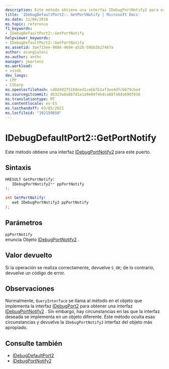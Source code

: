```yaml
---
description: Este método obtiene una interfaz IDebugPortNotify2 para este puerto.
title: 'IDebugDefaultPort2:: GetPortNotify | Microsoft Docs'
ms.date: 11/04/2016
ms.topic: reference
f1_keywords:
- IDebugDefaultPort2::GetPortNotify
helpviewer_keywords:
- IDebugDefaultPort2::GetPortNotify
ms.assetid: 3ae715ee-9886-4694-a52b-59bb3b27467a
author: acangialosi
ms.author: anthc
manager: jmartens
ms.workload:
- vssdk
dev_langs:
- CPP
- CSharp
ms.openlocfilehash: cd0d49275188eed1cebb7b1af3ee4dfcbb79cbe4
ms.sourcegitcommit: 4b323a8a8bfd1a1a9e84f4b4ca88fa8da690f656
ms.translationtype: MT
ms.contentlocale: es-ES
ms.lasthandoff: 03/05/2021
ms.locfileid: "102150658"
---
```

# <a name="idebugdefaultport2getportnotify"></a>IDebugDefaultPort2::GetPortNotify
Este método obtiene una interfaz [IDebugPortNotify2](../../../extensibility/debugger/reference/idebugportnotify2.md) para este puerto.

## <a name="syntax"></a>Sintaxis

```cpp
HRESULT GetPortNotify(
   IDebugPortNotify2** ppPortNotify
);
```

```csharp
int GetPortNotify(
   out IDebugPortNotify2 ppPortNotify
);
```

## <a name="parameters"></a>Parámetros
`ppPortNotify`\
enuncia Objeto [IDebugPortNotify2](../../../extensibility/debugger/reference/idebugportnotify2.md) .

## <a name="return-value"></a>Valor devuelto
 Si la operación se realiza correctamente, devuelve `S_OK`; de lo contrario, devuelve un código de error.

## <a name="remarks"></a>Observaciones
 Normalmente, `QueryInterface` se llama al método en el objeto que implementa la interfaz [IDebugPort2](../../../extensibility/debugger/reference/idebugport2.md) para obtener una interfaz [IDebugPortNotify2](../../../extensibility/debugger/reference/idebugportnotify2.md) . Sin embargo, hay circunstancias en las que la interfaz deseada se implementa en un objeto diferente. Este método oculta esas circunstancias y devuelve la `IDebugPortNotify2` interfaz del objeto más apropiado.

## <a name="see-also"></a>Consulte también
- [IDebugDefaultPort2](../../../extensibility/debugger/reference/idebugdefaultport2.md)
- [IDebugPortNotify2](../../../extensibility/debugger/reference/idebugportnotify2.md)
